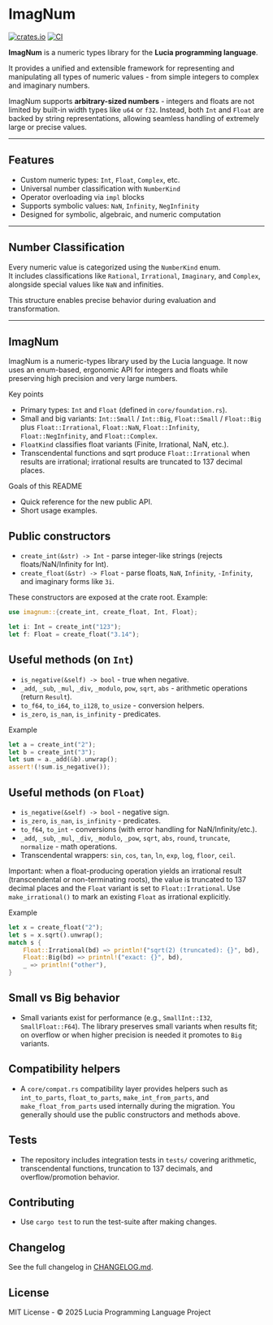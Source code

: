 # ImagNum

[![crates.io](https://img.shields.io/crates/v/imagnum.svg)](https://crates.io/crates/imagnum) [![CI](https://github.com/SirPigari/ImagNum/actions/workflows/imagnum.yml/badge.svg?branch=main)](https://github.com/SirPigari/ImagNum/actions/workflows/imagnum.yml)

**ImagNum** is a numeric types library for the **Lucia programming language**.

It provides a unified and extensible framework for representing and manipulating all types of numeric values - from simple integers to complex and imaginary numbers.

ImagNum supports **arbitrary-sized numbers** - integers and floats are not limited by built-in width types like `u64` or `f32`. Instead, both `Int` and `Float` are backed by string representations, allowing seamless handling of extremely large or precise values.

---

## Features

- Custom numeric types: `Int`, `Float`, `Complex`, etc.
- Universal number classification with `NumberKind`
- Operator overloading via `impl` blocks
- Supports symbolic values: `NaN`, `Infinity`, `NegInfinity`
- Designed for symbolic, algebraic, and numeric computation

---

## Number Classification

Every numeric value is categorized using the `NumberKind` enum.  
It includes classifications like `Rational`, `Irrational`, `Imaginary`, and `Complex`, alongside special values like `NaN` and infinities.

This structure enables precise behavior during evaluation and transformation.

---

## ImagNum

ImagNum is a numeric-types library used by the Lucia language. It now uses an enum-based, ergonomic API for integers and floats while preserving high precision and very large numbers.

Key points
- Primary types: `Int` and `Float` (defined in `core/foundation.rs`).
- Small and big variants: `Int::Small` / `Int::Big`, `Float::Small` / `Float::Big` plus `Float::Irrational`, `Float::NaN`, `Float::Infinity`, `Float::NegInfinity`, and `Float::Complex`.
- `FloatKind` classifies float variants (Finite, Irrational, NaN, etc.).
- Transcendental functions and sqrt produce `Float::Irrational` when results are irrational; irrational results are truncated to 137 decimal places.

Goals of this README
- Quick reference for the new public API.
- Short usage examples.

## Public constructors
- `create_int(&str) -> Int` - parse integer-like strings (rejects floats/NaN/Infinity for Int).
- `create_float(&str) -> Float` - parse floats, `NaN`, `Infinity`, `-Infinity`, and imaginary forms like `3i`.

These constructors are exposed at the crate root. Example:

```rust
use imagnum::{create_int, create_float, Int, Float};

let i: Int = create_int("123");
let f: Float = create_float("3.14");
```

## Useful methods (on `Int`)
- `is_negative(&self) -> bool` - true when negative.
- `_add`, `_sub`, `_mul`, `_div`, `_modulo`, `pow`, `sqrt`, `abs` - arithmetic operations (return `Result`).
- `to_f64`, `to_i64`, `to_i128`, `to_usize` - conversion helpers.
- `is_zero`, `is_nan`, `is_infinity` - predicates.

Example

```rust
let a = create_int("2");
let b = create_int("3");
let sum = a._add(&b).unwrap();
assert!(!sum.is_negative());
```

## Useful methods (on `Float`)
- `is_negative(&self) -> bool` - negative sign.
- `is_zero`, `is_nan`, `is_infinity` - predicates.
- `to_f64`, `to_int` - conversions (with error handling for NaN/Infinity/etc.).
- `_add`, `_sub`, `_mul`, `_div`, `_modulo`, `_pow`, `sqrt`, `abs`, `round`, `truncate`, `normalize` - math operations.
- Transcendental wrappers: `sin`, `cos`, `tan`, `ln`, `exp`, `log`, `floor`, `ceil`.

Important: when a float-producing operation yields an irrational result (transcendental or non-terminating roots), the value is truncated to 137 decimal places and the `Float` variant is set to `Float::Irrational`. Use `make_irrational()` to mark an existing `Float` as irrational explicitly.

Example

```rust
let x = create_float("2");
let s = x.sqrt().unwrap();
match s {
    Float::Irrational(bd) => println!("sqrt(2) (truncated): {}", bd),
    Float::Big(bd) => printnl!("exact: {}", bd),
    _ => println!("other"),
}
```

## Small vs Big behavior
- Small variants exist for performance (e.g., `SmallInt::I32`, `SmallFloat::F64`). The library preserves small variants when results fit; on overflow or when higher precision is needed it promotes to `Big` variants.

## Compatibility helpers
- A `core/compat.rs` compatibility layer provides helpers such as `int_to_parts`, `float_to_parts`, `make_int_from_parts`, and `make_float_from_parts` used internally during the migration. You generally should use the public constructors and methods above.

## Tests
- The repository includes integration tests in `tests/` covering arithmetic, transcendental functions, truncation to 137 decimals, and overflow/promotion behavior.

## Contributing
- Use `cargo test` to run the test-suite after making changes.

## Changelog
See the full changelog in [CHANGELOG.md](./CHANGELOG.md).

## License
MIT License - © 2025 Lucia Programming Language Project
